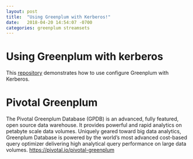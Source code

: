 ```yaml
---
layout: post
title:  "Using Greenplum with Kerberos!"
date:   2018-04-20 14:54:07 -0700
categories: greenplum streamsets
---
```


# Using Greenplum with kerberos

This [repository](https://kongyew.github.io/greenplum-kerberos/) demonstrates how to use configure Greenplum with Kerberos.

# Pivotal Greenplum
The Pivotal Greenplum Database (GPDB) is an advanced, fully featured, open source data warehouse. It provides powerful and rapid analytics on petabyte scale data volumes. Uniquely geared toward big data analytics, Greenplum Database is powered by the world’s most advanced cost-based query optimizer delivering high analytical query performance on large data volumes.
<https://pivotal.io/pivotal-greenplum>


[Greenplum product]: https://pivotal.io/pivotal-greenplum
[Greenplum documentations]: https://https://gpdb.docs.pivotal.io/
